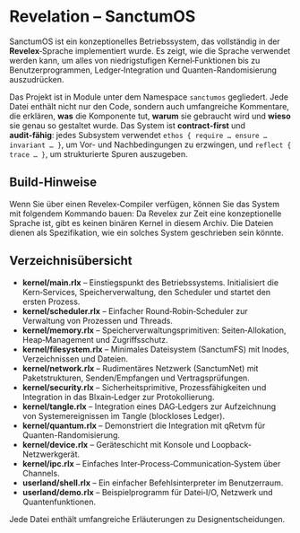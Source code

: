 # Revelation – SanctumOS

SanctumOS ist ein konzeptionelles Betriebssystem, das vollständig in der **Revelex**‑Sprache implementiert wurde. Es zeigt, wie die Sprache verwendet werden kann, um alles von niedrigstufigen Kernel‑Funktionen bis zu Benutzerprogrammen, Ledger‑Integration und Quanten-Randomisierung auszudrücken.

Das Projekt ist in Module unter dem Namespace `sanctumos` gegliedert. Jede Datei enthält nicht nur den Code, sondern auch umfangreiche Kommentare, die erklären, **was** die Komponente tut, **warum** sie gebraucht wird und **wieso** sie genau so gestaltet wurde. Das System ist **contract‑first** und **audit‑fähig**: jedes Subsystem verwendet `ethos { require … ensure … invariant … }`, um Vor- und Nachbedingungen zu erzwingen, und `reflect { trace … }`, um strukturierte Spuren auszugeben.

## Build-Hinweise

Wenn Sie über einen Revelex‑Compiler verfügen, können Sie das System mit folgendem Kommando bauen:
Da Revelex zur Zeit eine konzeptionelle Sprache ist, gibt es keinen binären Kernel in diesem Archiv. Die Dateien dienen als Spezifikation, wie ein solches System geschrieben sein könnte.

## Verzeichnisübersicht

- **kernel/main.rlx** – Einstiegspunkt des Betriebssystems. Initialisiert die Kern‑Services, Speicherverwaltung, den Scheduler und startet den ersten Prozess.
- **kernel/scheduler.rlx** – Einfacher Round‑Robin‑Scheduler zur Verwaltung von Prozessen und Threads.
- **kernel/memory.rlx** – Speicherverwaltungsprimitiven: Seiten‑Allokation, Heap‑Management und Zugriffsschutz.
- **kernel/filesystem.rlx** – Minimales Dateisystem (SanctumFS) mit Inodes, Verzeichnissen und Dateien.
- **kernel/network.rlx** – Rudimentäres Netzwerk (SanctumNet) mit Paketstrukturen, Senden/Empfangen und Vertragsprüfungen.
- **kernel/security.rlx** – Sicherheitsprimitive, Prozessfähigkeiten und Integration in das Blxain‑Ledger zur Protokollierung.
- **kernel/tangle.rlx** – Integration eines DAG‑Ledgers zur Aufzeichnung von Systemereignissen im Tangle (blockloses Ledger).
- **kernel/quantum.rlx** – Demonstriert die Integration mit qRetvm für Quanten-Randomisierung.
- **kernel/device.rlx** – Geräteschicht mit Konsole und Loopback-Netzwerkgerät.
- **kernel/ipc.rlx** – Einfaches Inter‑Process‑Communication‑System über Channels.
- **userland/shell.rlx** – Ein einfacher Befehlsinterpreter im Benutzerraum.
- **userland/demo.rlx** – Beispielprogramm für Datei‑I/O, Netzwerk und Quantenfunktionen.

Jede Datei enthält umfangreiche Erläuterungen zu Designentscheidungen.
